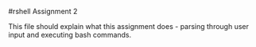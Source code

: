 #rshell
Assignment 2

This file should explain what this assignment does - parsing through user input and executing bash commands.
